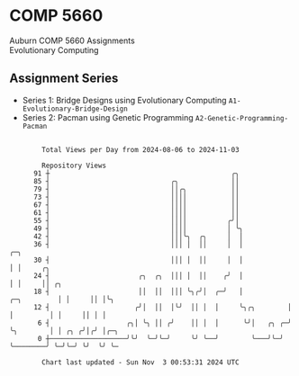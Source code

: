 # COMP 5660
Auburn COMP 5660 Assignments  
Evolutionary Computing

## Assignment Series
- Series 1: Bridge Designs using Evolutionary Computing `A1-Evolutionary-Bridge-Design`
- Series 2: Pacman using Genetic Programming `A2-Genetic-Programming-Pacman`

```

        Total Views per Day from 2024-08-06 to 2024-11-03

        Repository Views
      91 ┼                                             ╭╮
      85 ┤                              ╭╮             ││
      79 ┤                              ││╭╮           ││
      73 ┤                              ││││           ││
      67 ┤                              ││││           ││
      61 ┤                              ││││           ││
      55 ┤                              ││││          ╭╯│
      49 ┤                              ││││          │ ╰╮
      42 ┤                              │││╰╮  ╭╮     │  │
      36 ┤                              │││ │  ││     │  │                       ╭─╮
      30 ┤                              │││ │  ││     │  │                       │ │     ╭╮
      24 ┤                      ╭╮  ╭╮  │││ │  ││    ╭╯  │                       │ │     ││ ╭╮
      18 ┤                      ││  ││  │││ ╰╮╭╯│  ╭─╯   │           ╭─╮         │ │     ││ │╰╮
      12 ┤                     ╭╯│  ││  │╰╯  ││ │  │     ╰╮╭╮        │ │         │ │     ││ │ │
       6 ┤                   ╭╮│ ╰╮ ││ ╭╯    ││ │  │      ╰╯│   ╭╮ ╭─╯ ╰╮        │ │ ╭╮ ╭╯│╭╯ │╭─╮
       0 ┼───────────────────╯╰╯  ╰─╯╰─╯     ╰╯ ╰──╯        ╰───╯╰─╯    ╰────────╯ ╰─╯╰─╯ ╰╯  ╰╯ ╰─

        Chart last updated - Sun Nov  3 00:53:31 2024 UTC
        
```
